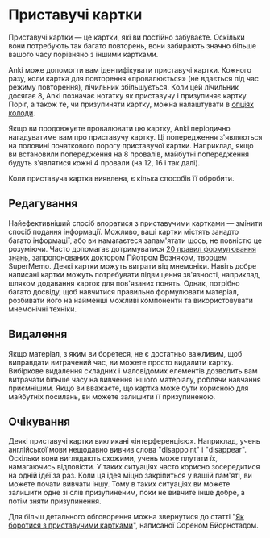 # Приставучі картки

<!-- toc -->

Приставучі картки — це картки, які ви постійно забуваєте. Оскільки вони потребують так багато повторень, вони забирають значно більше вашого часу порівняно з іншими картками.

Anki може допомогти вам ідентифікувати приставучі картки. Кожного разу, коли картка для повторення «провалюється» (не вдається під час режиму повторення), лічильник збільшується. Коли цей лічильник досягає 8, Anki позначає нотатку як приставучу і призупиняє картку. Поріг, а також те, чи призупиняти картку, можна налаштувати в [опціях колоди](deck-options.md).

Якщо ви продовжуєте провалювати цю картку, Anki періодично нагадуватиме вам про приставучу картку. Ці попередження з'являються на половині початкового порогу приставучої картки. Наприклад, якщо ви встановили попередження на 8 провалів, майбутні попередження будуть з'являтися кожні 4 провали (на 12, 16 і так далі).

Коли приставуча картка виявлена, є кілька способів її обробити.

## Редагування

Найефективніший спосіб впоратися з приставучими картками — змінити спосіб подання інформації. Можливо, ваші картки містять занадто багато інформації, або ви намагаєтеся запам'ятати щось, не повністю це розуміючи. Часто допомагає дотримуватися [20 правил формулювання знань](https://supermemo.guru/wiki/20_rules_of_knowledge_formulation), запропонованих доктором Пйотром Возняком, творцем SuperMemo. Деякі картки можуть виграти від мнемоніки. Навіть добре написані картки можуть потребувати підвищення зв'язності, наприклад, шляхом додавання карток для пов'язаних понять. Однак, потрібно багато досвіду, щоб навчитися правильно формулювати матеріал, розбивати його на найменші можливі компоненти та використовувати мнемонічні техніки.

## Видалення

Якщо матеріал, з яким ви боретеся, не є достатньо важливим, щоб виправдати витрачений час, ви можете просто видалити картку. Вибіркове видалення складних і маловідомих елементів дозволить вам витрачати більше часу на вивчення іншого матеріалу, роблячи навчання приємнішим. Якщо ви вважаєте, що картка може бути корисною для майбутніх посилань, ви можете залишити її призупиненою.

## Очікування

Деякі приставучі картки викликані «інтерференцією». Наприклад, учень англійської мови нещодавно вивчив слова "disappoint" і "disappear". Оскільки вони виглядають схожими, учень може плутати їх, намагаючись відповісти. У таких ситуаціях часто корисно зосередитися на одній ідеї за раз. Коли ця ідея міцно закріпиться у вашій пам'яті, ви можете почати вивчати іншу. Тому в таких ситуаціях ви можете залишити одне зі слів призупиненим, поки не вивчите інше добре, а потім зняти призупинення.

Для більш детального обговорення можна звернутися до статті "[Як боротися з приставучими картками](https://controlaltbackspace.org/leech/)", написаної Сореном Бйорнстадом.
